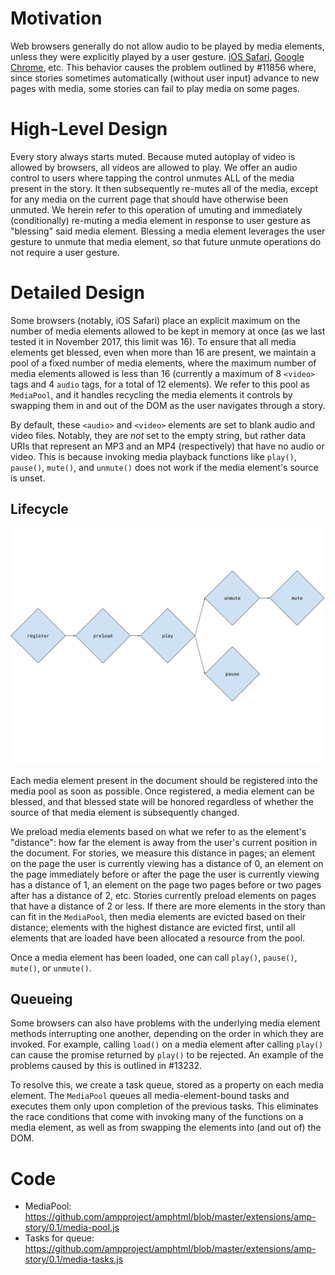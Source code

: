 # Motivation

Web browsers generally do not allow audio to be played by media elements, unless they were explicitly played by a user gesture. [iOS Safari](https://webkit.org/blog/6784/new-video-policies-for-ios/), [Google Chrome](https://developers.google.com/web/updates/2017/09/autoplay-policy-changes), etc. This behavior causes the problem outlined by #11856 where, since stories sometimes automatically (without user input) advance to new pages with media, some stories can fail to play media on some pages.

# High-Level Design

Every story always starts muted. Because muted autoplay of video is allowed by browsers, all videos are allowed to play. We offer an audio control to users where tapping the control unmutes ALL of the media present in the story. It then subsequently re-mutes all of the media, except for any media on the current page that should have otherwise been unmuted. We herein refer to this operation of umuting and immediately (conditionally) re-muting a media element in response to user gesture as "blessing" said media element. Blessing a media element leverages the user gesture to unmute that media element, so that future unmute operations do not require a user gesture.

# Detailed Design

Some browsers (notably, iOS Safari) place an explicit maximum on the number of media elements allowed to be kept in memory at once (as we last tested it in November 2017, this limit was 16). To ensure that all media elements get blessed, even when more than 16 are present, we maintain a pool of a fixed number of media elements, where the maximum number of media elements allowed is less than 16 (currently a maximum of 8 `<video>` tags and 4 `audio` tags, for a total of 12 elements). We refer to this pool as `MediaPool`, and it handles recycling the media elements it controls by swapping them in and out of the DOM as the user navigates through a story.

By default, these `<audio>` and `<video>` elements are set to blank audio and video files. Notably, they are _not_ set to the empty string, but rather data URIs that represent an MP3 and an MP4 (respectively) that have no audio or video. This is because invoking media playback functions like `play()`, `pause()`, `mute()`, and `unmute()` does not work if the media element's source is unset.

## Lifecycle

![MediaPool element lifecycle diagram](../img/media-pool-element-lifecycle.png)

Each media element present in the document should be registered into the media pool as soon as possible. Once registered, a media element can be blessed, and that blessed state will be honored regardless of whether the source of that media element is subsequently changed.

We preload media elements based on what we refer to as the element's "distance": how far the element is away from the user's current position in the document. For stories, we measure this distance in pages; an element on the page the user is currently viewing has a distance of 0, an element on the page immediately before or after the page the user is currently viewing has a distance of 1, an element on the page two pages before or two pages after has a distance of 2, etc. Stories currently preload elements on pages that have a distance of 2 or less. If there are more elements in the story than can fit in the `MediaPool`, then media elements are evicted based on their distance; elements with the highest distance are evicted first, until all elements that are loaded have been allocated a resource from the pool.

Once a media element has been loaded, one can call `play()`, `pause()`, `mute()`, or `unmute()`.

## Queueing

Some browsers can also have problems with the underlying media element methods interrupting one another, depending on the order in which they are invoked. For example, calling `load()` on a media element after calling `play()` can cause the promise returned by `play()` to be rejected. An example of the problems caused by this is outlined in #13232.

To resolve this, we create a task queue, stored as a property on each media element. The `MediaPool` queues all media-element-bound tasks and executes them only upon completion of the previous tasks. This eliminates the race conditions that come with invoking many of the functions on a media element, as well as from swapping the elements into (and out of) the DOM.

# Code

- MediaPool: https://github.com/ampproject/amphtml/blob/master/extensions/amp-story/0.1/media-pool.js
- Tasks for queue: https://github.com/ampproject/amphtml/blob/master/extensions/amp-story/0.1/media-tasks.js

